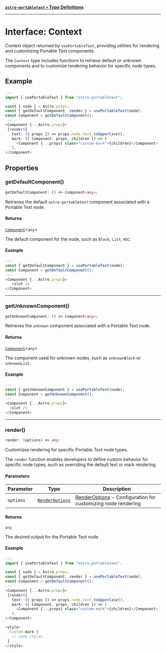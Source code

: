 [**`astro-portabletext` • Type Definitions**](../README.md)

***

# Interface: Context

Context object returned by `usePortableText`, providing utilities for rendering and customizing Portable Text components.

The `Context` type includes functions to retrieve default or unknown components and
to customize rendering behavior for specific node types.

## Example

```ts
---
import { usePortableText } from "astro-portabletext";

const { node } = Astro.props;
const { getDefaultComponent, render } = usePortableText(node);
const Component = getDefaultComponent();
---
<Component {...Astro.props}>
 {render({
   text: ({ props }) => props.node.text.toUpperCase(),
   mark: ({ Component, props, children }) => (
     <Component {...props} class="custom-mark">{children}</Component>
   ),
</Component>
```

## Properties

### getDefaultComponent()

```ts
getDefaultComponent: () => Component<any>;
```

Retrieves the default `astro-portabletext` component associated with a Portable Text node.

#### Returns

[`Component`](../type-aliases/Component.md)\<`any`\>

The default component for the node, such as `Block`, `List`, etc.

#### Example

```ts
---
const { getDefaultComponent } = usePortableText(node);
const Component = getDefaultComponent();
---
<Component {...Astro.props}>
   <slot />
</Component>
```

***

### getUnknownComponent()

```ts
getUnknownComponent: () => Component<any>;
```

Retrieves the `unknown` component associated with a Portable Text node.

#### Returns

[`Component`](../type-aliases/Component.md)\<`any`\>

The component used for unknown nodes, such as `unknownBlock` or `unknownList`.

#### Example

```ts
---
const { getUnknownComponent } = usePortableText(node);
const Component = getUnknownComponent();
---
<Component {...Astro.props}>
  <slot />
</Component>
```

***

### render()

```ts
render: (options) => any;
```

Customizes rendering for specific Portable Text node types.

The `render` function enables developers to define custom behavior for specific node types,
such as overriding the default text or mark rendering.

#### Parameters

| Parameter | Type | Description |
| ------ | ------ | ------ |
| `options` | [`RenderOptions`](../type-aliases/RenderOptions.md) | [RenderOptions](../type-aliases/RenderOptions.md) - Configuration for customizing node rendering |

#### Returns

`any`

The desired output for the Portable Text node

#### Example

```ts
---
import { usePortableText } from "astro-portabletext";

const { node } = Astro.props;
const { getDefaultComponent, render } = usePortableText(node);
const Component = getDefaultComponent();
---
<Component {...Astro.props}>
 {render({
   text: ({ props }) => props.node.text.toUpperCase(),
   mark: ({ Component, props, children }) => (
     <Component {...props} class="custom-mark">{children}</Component>
   ),
</Component>

<style>
 .custom-mark {
   // some styles
 }
</style>
```
